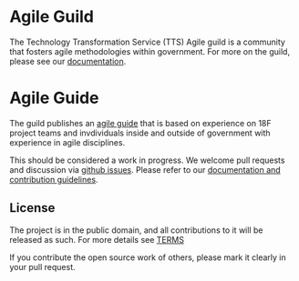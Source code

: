# Agile Guild 
The Technology Transformation Service (TTS) Agile guild is a community that fosters agile methodologies within government. For more on the guild, please see our [documentation](https://github.com/18F/agile/blob/18f-pages/guild/readme.md).

# Agile Guide
The guild publishes an [agile guide](https://agile.18f.gov) that is based on  experience on 18F project teams and invdividuals inside and outside of government with experience in agile disciplines.  

This should be considered a work in progress.  We welcome pull requests and discussion via [github issues](https://github.com/18F/agile/issues). Please refer to our [documentation and contribution guidelines](https://github.com/18F/agile/blob/18f-pages/CONTRIBUTING.md).

## License

The project is in the public domain, and all contributions to it will be released as such. For more details see [TERMS](TERMS.md)

If you contribute the open source work of others, please mark it clearly in your pull request.
